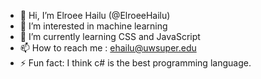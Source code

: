 - 👋 Hi, I’m Elroee Hailu (@ElroeeHailu)
- 👀 I’m interested in machine learning
- 🌱 I’m currently learning CSS and JavaScript
- 📫 How to reach me : ehailu@uwsuper.edu
- ⚡ Fun fact: I think c# is the best programming language.

<!---
ElroeeHailu/ElroeeHailu is a ✨ special ✨ repository because its `README.md` (this file) appears on your GitHub profile.
You can click the Preview link to take a look at your changes.
--->
